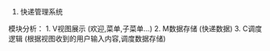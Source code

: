 1.  快递管理系统

模块分析：
    1.  V视图展示 (欢迎,菜单,子菜单...)
    2.  M数据存储 (快递数据)
    3.  C调度逻辑 (根据视图收到的用户输入内容,调度数据存储)
